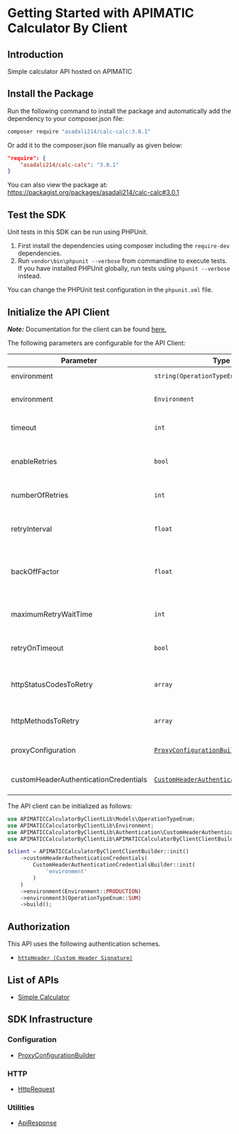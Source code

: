 
# Getting Started with APIMATIC Calculator By Client

## Introduction

Simple calculator API hosted on APIMATIC

## Install the Package

Run the following command to install the package and automatically add the dependency to your composer.json file:

```bash
composer require "asadali214/calc-calc:3.0.1"
```

Or add it to the composer.json file manually as given below:

```json
"require": {
    "asadali214/calc-calc": "3.0.1"
}
```

You can also view the package at:
https://packagist.org/packages/asadali214/calc-calc#3.0.1

## Test the SDK

Unit tests in this SDK can be run using PHPUnit.

1. First install the dependencies using composer including the `require-dev` dependencies.
2. Run `vendor\bin\phpunit --verbose` from commandline to execute tests. If you have installed PHPUnit globally, run tests using `phpunit --verbose` instead.

You can change the PHPUnit test configuration in the `phpunit.xml` file.

## Initialize the API Client

**_Note:_** Documentation for the client can be found [here.](https://www.github.com/asadali214/calc-calc/tree/3.0.1/doc/client.md)

The following parameters are configurable for the API Client:

| Parameter | Type | Description |
|  --- | --- | --- |
| environment | `string(OperationTypeEnum)` | *Default*: `OperationTypeEnum::SUM` |
| environment | `Environment` | The API environment. <br> **Default: `Environment.PRODUCTION`** |
| timeout | `int` | Timeout for API calls in seconds.<br>*Default*: `0` |
| enableRetries | `bool` | Whether to enable retries and backoff feature.<br>*Default*: `false` |
| numberOfRetries | `int` | The number of retries to make.<br>*Default*: `0` |
| retryInterval | `float` | The retry time interval between the endpoint calls.<br>*Default*: `1` |
| backOffFactor | `float` | Exponential backoff factor to increase interval between retries.<br>*Default*: `2` |
| maximumRetryWaitTime | `int` | The maximum wait time in seconds for overall retrying requests.<br>*Default*: `0` |
| retryOnTimeout | `bool` | Whether to retry on request timeout.<br>*Default*: `true` |
| httpStatusCodesToRetry | `array` | Http status codes to retry against.<br>*Default*: `408, 413, 429, 500, 502, 503, 504, 521, 522, 524` |
| httpMethodsToRetry | `array` | Http methods to retry against.<br>*Default*: `'GET', 'PUT'` |
| proxyConfiguration | [`ProxyConfigurationBuilder`](https://www.github.com/asadali214/calc-calc/tree/3.0.1/doc/proxy-configuration-builder.md) | Represents the proxy configurations for API calls |
| customHeaderAuthenticationCredentials | [`CustomHeaderAuthenticationCredentials`](https://www.github.com/asadali214/calc-calc/tree/3.0.1/doc/auth/custom-header-signature.md) | The Credentials Setter for Custom Header Signature |

The API client can be initialized as follows:

```php
use APIMATICCalculatorByClientLib\Models\OperationTypeEnum;
use APIMATICCalculatorByClientLib\Environment;
use APIMATICCalculatorByClientLib\Authentication\CustomHeaderAuthenticationCredentialsBuilder;
use APIMATICCalculatorByClientLib\APIMATICCalculatorByClientClientBuilder;

$client = APIMATICCalculatorByClientClientBuilder::init()
    ->customHeaderAuthenticationCredentials(
        CustomHeaderAuthenticationCredentialsBuilder::init(
            'environment'
        )
    )
    ->environment(Environment::PRODUCTION)
    ->environment3(OperationTypeEnum::SUM)
    ->build();
```

## Authorization

This API uses the following authentication schemes.

* [`httpHeader (Custom Header Signature)`](https://www.github.com/asadali214/calc-calc/tree/3.0.1/doc/auth/custom-header-signature.md)

## List of APIs

* [Simple Calculator](https://www.github.com/asadali214/calc-calc/tree/3.0.1/doc/controllers/simple-calculator.md)

## SDK Infrastructure

### Configuration

* [ProxyConfigurationBuilder](https://www.github.com/asadali214/calc-calc/tree/3.0.1/doc/proxy-configuration-builder.md)

### HTTP

* [HttpRequest](https://www.github.com/asadali214/calc-calc/tree/3.0.1/doc/http-request.md)

### Utilities

* [ApiResponse](https://www.github.com/asadali214/calc-calc/tree/3.0.1/doc/api-response.md)

